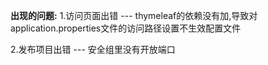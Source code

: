**出现的问题:**
1.访问页面出错 --- thymeleaf的依赖没有加,导致对application.properties文件的访问路径设置不生效配置文件

2.发布项目出错 --- 安全组里没有开放端口